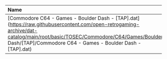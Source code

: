 |Name|Size|
|:---|---:|
|[Commodore C64 - Games - Boulder Dash - [TAP].dat](https://raw.githubusercontent.com/open-retrogaming-archive/dat-catalog/main/root/basic/TOSEC/Commodore/C64/Games/Boulder Dash/[TAP]/Commodore C64 - Games - Boulder Dash - [TAP].dat)|9383|
